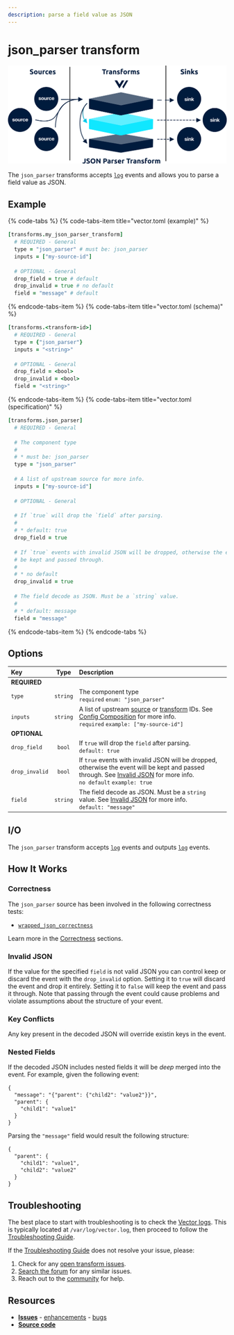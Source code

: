 ```yaml
---
description: parse a field value as JSON
---
```


<!---
!!!WARNING!!!!

This file is autogenerated! Please do not manually edit this file.
Instead, please modify the contents of `scripts/schema.toml`.
-->


# json_parser transform

![](../../../assets/json_parser-transform.svg)


The `json_parser` transforms accepts [`log`][log_event] events and allows you to parse a field value as JSON.

## Example

{% code-tabs %}
{% code-tabs-item title="vector.toml (example)" %}
```coffeescript
[transforms.my_json_parser_transform]
  # REQUIRED - General
  type = "json_parser" # must be: json_parser
  inputs = ["my-source-id"]

  # OPTIONAL - General
  drop_field = true # default
  drop_invalid = true # no default
  field = "message" # default
```
{% endcode-tabs-item %}
{% code-tabs-item title="vector.toml (schema)" %}
```coffeescript
[transforms.<transform-id>]
  # REQUIRED - General
  type = {"json_parser"}
  inputs = "<string>"

  # OPTIONAL - General
  drop_field = <bool>
  drop_invalid = <bool>
  field = "<string>"
```
{% endcode-tabs-item %}
{% code-tabs-item title="vector.toml (specification)" %}
```coffeescript
[transforms.json_parser]
  # REQUIRED - General

  # The component type
  #
  # * must be: json_parser
  type = "json_parser"

  # A list of upstream source for more info.
  inputs = ["my-source-id"]

  # OPTIONAL - General

  # If `true` will drop the `field` after parsing.
  #
  # * default: true
  drop_field = true

  # If `true` events with invalid JSON will be dropped, otherwise the event will
  # be kept and passed through.
  #
  # * no default
  drop_invalid = true

  # The field decode as JSON. Must be a `string` value.
  #
  # * default: message
  field = "message"
```
{% endcode-tabs-item %}
{% endcode-tabs %}

## Options

| Key  | Type  | Description |
| :--- | :---: | :---------- |
| **REQUIRED** | | |
| `type` | `string` | The component type<br />`required` `enum: "json_parser"` |
| `inputs` | `string` | A list of upstream [source][sources] or [transform][transforms] IDs. See [Config Composition][config_composition] for more info.<br />`required` `example: ["my-source-id"]` |
| **OPTIONAL** | | |
| `drop_field` | `bool` | If `true` will drop the `field` after parsing.<br />`default: true` |
| `drop_invalid` | `bool` | If `true` events with invalid JSON will be dropped, otherwise the event will be kept and passed through. See [Invalid JSON](#invalid-json) for more info.<br />`no default` `example: true` |
| `field` | `string` | The field decode as JSON. Must be a `string` value. See [Invalid JSON](#invalid-json) for more info.<br />`default: "message"` |

## I/O

The `json_parser` transform accepts [`log`][log_event] events and outputs [`log`][log_event] events.



## How It Works

### Correctness

The `json_parser` source has been involved in the following correctness tests:

* [`wrapped_json_correctness`][wrapped_json_correctness_test]

Learn more in the [Correctness][correctness] sections.

### Invalid JSON

If the value for the specified `field` is not valid JSON you can control keep or discard the event with the `drop_invalid` option. Setting it to `true` will discard the event and drop it entirely. Setting it to `false` will keep the event and pass it through. Note that passing through the event could cause problems and violate assumptions about the structure of your event.

### Key Conflicts

Any key present in the decoded JSON will override existin keys in the event.

### Nested Fields

If the decoded JSON includes nested fields it will be _deep_ merged into the event. For example, given the following event:

```javascripton
{
  "message": "{"parent": {"child2": "value2"}}",
  "parent": {
    "child1": "value1"
  }
}
```

Parsing the `"message"` field would result the following structure:

```javascripton
{
  "parent": {
    "child1": "value1",
    "child2": "value2"
  }
}
```

## Troubleshooting

The best place to start with troubleshooting is to check the
[Vector logs][monitoring_logs]. This is typically located at
`/var/log/vector.log`, then proceed to follow the
[Troubleshooting Guide][troubleshooting].

If the [Troubleshooting Guide][troubleshooting] does not resolve your
issue, please:

1. Check for any [open transform issues](https://github.com/timberio/vector/issues?q=is%3Aopen+is%3Aissue+label%3A%22Transform%3A+json_parser%22).
2. [Search the forum][search_forum] for any similar issues.
2. Reach out to the [community][community] for help.

## Resources

* [**Issues**](https://github.com/timberio/vector/issues?q=is%3Aopen+is%3Aissue+label%3A%22Transform%3A+json_parser%22) - [enhancements](https://github.com/timberio/vector/issues?q=is%3Aopen+is%3Aissue+label%3A%22Transform%3A+json_parser%22+label%3A%22Type%3A+Enhancement%22) - [bugs](https://github.com/timberio/vector/issues?q=is%3Aopen+is%3Aissue+label%3A%22Transform%3A+json_parser%22+label%3A%22Type%3A+Bug%22)
* [**Source code**](https://github.com/timberio/vector/tree/master/src/transform/json_parser.rs)


[log_event]: "../../../about/data-model.md#log"
[sources]: "../../../usage/configuration/sources"
[transforms]: "../../../usage/configuration/transforms"
[config_composition]: "../../../usage/configuration/README.md#composition"
[wrapped_json_correctness_test]: "https://github.com/timberio/vector-test-harness/tree/master/cases/wrapped_json_correctness"
[correctness]: "../../../correctness.md"
[monitoring_logs]: "../../../administration/moonitoring.md#logs"
[troubleshooting]: "../../../usages/guides/troubleshooting.md"
[search_forum]: "https://forum.vectorproject.io/search?expanded=true"
[community]: "https://vectorproject.io/community"

